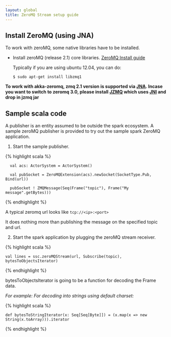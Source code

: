 ```yaml
---
layout: global
title: ZeroMQ Stream setup guide
---
```


## Install ZeroMQ (using JNA)

To work with zeroMQ, some native libraries have to be installed.

* Install zeroMQ (release 2.1) core libraries. [ZeroMQ Install guide](http://www.zeromq.org/intro:get-the-software)

   Typically if you are using ubuntu 12.04, you can do:

    `$ sudo apt-get install libzmq1`

 __To work with akka-zeromq, zmq 2.1 version is supported via [JNA](https://github.com/twall/jna). Incase you want to switch to zeromq 3.0, please install [JZMQ](http://www.zeromq.org/bindings:java) which uses [JNI](http://docs.oracle.com/javase/6/docs/technotes/guides/jni/) and drop in jzmq jar__

## Sample scala code

A publisher is an entity assumed to be outside the spark ecosystem. A sample zeroMQ publisher is provided to try out the sample spark ZeroMQ application.

1. Start the sample publisher.

{% highlight scala %}


      val acs: ActorSystem = ActorSystem()

      val pubSocket = ZeroMQExtension(acs).newSocket(SocketType.Pub, Bind(url))

      pubSocket ! ZMQMessage(Seq(Frame("topic"), Frame("My message".getBytes)))



{% endhighlight %}

A typical zeromq url looks like `tcp://<ip>:<port>`

It does nothing more than publishing the message on the specified topic and url.

2. Start the spark application by plugging the zeroMQ stream receiver.

{% highlight scala %}

    val lines = ssc.zeroMQStream(url, Subscribe(topic), bytesToObjectsIterator)

{% endhighlight %}

bytesToObjectsIterator is going to be a function for decoding the Frame data.

_For example: For decoding into strings using default charset:_


{% highlight scala %}


    def bytesToStringIterator(x: Seq[Seq[Byte]]) = (x.map(x => new String(x.toArray))).iterator

{% endhighlight %}
